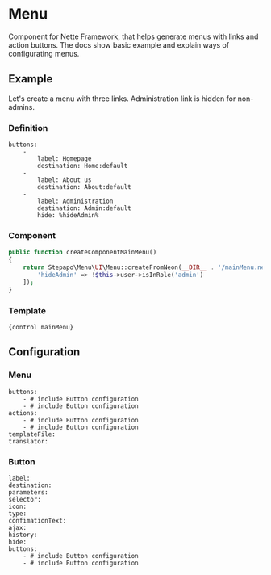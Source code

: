 # Menu

Component for Nette Framework, that helps generate menus with links and action buttons. The docs show basic example and explain ways of configurating menus.

## Example

Let's create a menu with three links. Administration link is hidden for non-admins.

### Definition

```neon
buttons:
    -
        label: Homepage
        destination: Home:default
    -
        label: About us
        destination: About:default
    -
        label: Administration
        destination: Admin:default
        hide: %hideAdmin%
```

### Component

```php
public function createComponentMainMenu()
{
    return Stepapo\Menu\UI\Menu::createFromNeon(__DIR__ . '/mainMenu.neon', [
        'hideAdmin' => !$this->user->isInRole('admin')
    ]);
}
```

### Template

```latte
{control mainMenu}
```

## Configuration

### Menu

```neon
buttons:
    - # include Button configuration
    - # include Button configuration
actions:
    - # include Button configuration
    - # include Button configuration
templateFile:
translator:
```

### Button

```neon
label:
destination:
parameters:
selector:
icon:
type:
confimationText:
ajax:
history:
hide:
buttons:
    - # include Button configuration
    - # include Button configuration
```

